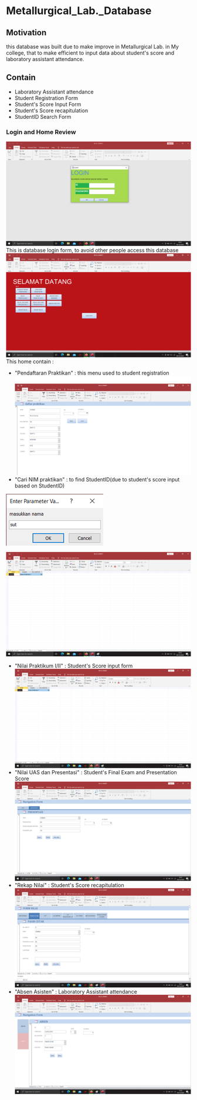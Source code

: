 # Metallurgical_Lab._Database
## Motivation
this database was built due to make improve in Metallurgical Lab. in My college, that to make efficient to input data about student's score and laboratory assistant attendance.
## Contain
 * Laboratory Assistant attendance
 * Student Registration Form
 * Student's Score Input Form
 * Student's Score recapitulation
 * StudentID Search Form
 
 ### Login and Home Review
 ![Figure 1.1](https://github.com/boxside/Metallurgical_Lab._Database/blob/main/figure/login.png)
 This is database login form, to avoid other people access this database
 ![Figure 1.2](https://github.com/boxside/Metallurgical_Lab._Database/blob/main/figure/home.png)
  This home contain :
  * "Pendaftaran Praktikan" : this menu used to student registration
  ![Figure 1.2](https://github.com/boxside/Metallurgical_Lab._Database/blob/main/figure/std_regist.png)
  * "Cari NIM praktikan" : to find StudentID(due to student's score input based on StudentID)
  
  
  ![Figure 1.2](https://github.com/boxside/Metallurgical_Lab._Database/blob/main/figure/std_find.png)
  
  
  ![Figure 1.2](https://github.com/boxside/Metallurgical_Lab._Database/blob/main/figure/std_find1.png)
  * "Nilai Praktikum I/II" : Student's Score input form
  ![Figure 1.2](https://github.com/boxside/Metallurgical_Lab._Database/blob/main/figure/std_find1.png)
  * "Nilai UAS dan Presentasi" : Student's Final Exam and Presentation Score
  ![Figure 1.2](https://github.com/boxside/Metallurgical_Lab._Database/blob/main/figure/std_prst.png)  
  * "Rekap Nilai" : Student's Score recapitulation
  ![Figure 1.2](https://github.com/boxside/Metallurgical_Lab._Database/blob/main/figure/std_score.png)
  * "Absen Asisten" : Laboratory Assistant attendance
  ![Figure 1.2](https://github.com/boxside/Metallurgical_Lab._Database/blob/main/figure/ast_attd.png)
